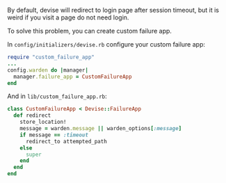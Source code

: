 By default, devise will redirect to login page after session timeout, but it is weird if you visit a page do not need login.

To solve this problem, you can create custom failure app.

In `config/initializers/devise.rb` configure your custom failure app:

```ruby
require "custom_failure_app"
...
config.warden do |manager|
  manager.failure_app = CustomFailureApp
end
```

And in `lib/custom_failure_app.rb`:

```ruby
class CustomFailureApp < Devise::FailureApp
  def redirect
    store_location!
    message = warden.message || warden_options[:message]
    if message == :timeout     
      redirect_to attempted_path
    else 
      super
    end
  end
end
```
